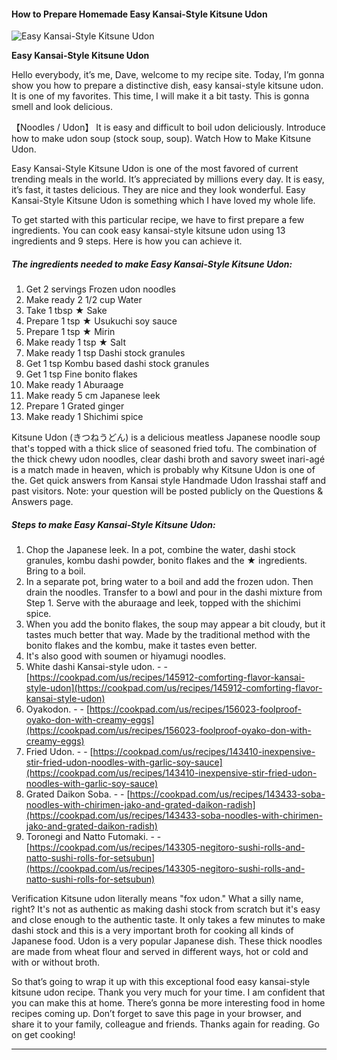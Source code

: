             

#### How to Prepare Homemade Easy Kansai-Style Kitsune Udon

![Easy Kansai-Style Kitsune Udon](https://img-global.cpcdn.com/recipes/4550305510326272/751x532cq70/easy-kansai-style-kitsune-udon-recipe-main-photo.jpg)

**Easy Kansai-Style Kitsune Udon**

Hello everybody, it’s me, Dave, welcome to my recipe site. Today, I’m gonna show you how to prepare a distinctive dish, easy kansai-style kitsune udon. It is one of my favorites. This time, I will make it a bit tasty. This is gonna smell and look delicious.

【Noodles / Udon】 It is easy and difficult to boil udon deliciously. Introduce how to make udon soup (stock soup, soup). Watch How to Make Kitsune Udon.

Easy Kansai-Style Kitsune Udon is one of the most favored of current trending meals in the world. It’s appreciated by millions every day. It is easy, it’s fast, it tastes delicious. They are nice and they look wonderful. Easy Kansai-Style Kitsune Udon is something which I have loved my whole life.

To get started with this particular recipe, we have to first prepare a few ingredients. You can cook easy kansai-style kitsune udon using 13 ingredients and 9 steps. Here is how you can achieve it.

##### The ingredients needed to make Easy Kansai-Style Kitsune Udon:

1.  Get 2 servings Frozen udon noodles
2.  Make ready 2 1/2 cup Water
3.  Take 1 tbsp ★ Sake
4.  Prepare 1 tsp ★ Usukuchi soy sauce
5.  Prepare 1 tsp ★ Mirin
6.  Make ready 1 tsp ★ Salt
7.  Make ready 1 tsp Dashi stock granules
8.  Get 1 tsp Kombu based dashi stock granules
9.  Get 1 tsp Fine bonito flakes
10.  Make ready 1 Aburaage
11.  Make ready 5 cm Japanese leek
12.  Prepare 1 Grated ginger
13.  Make ready 1 Shichimi spice

Kitsune Udon (きつねうどん) is a delicious meatless Japanese noodle soup that's topped with a thick slice of seasoned fried tofu. The combination of the thick chewy udon noodles, clear dashi broth and savory sweet inari-agé is a match made in heaven, which is probably why Kitsune Udon is one of the. Get quick answers from Kansai style Handmade Udon Irasshai staff and past visitors. Note: your question will be posted publicly on the Questions & Answers page.

##### Steps to make Easy Kansai-Style Kitsune Udon:

1.  Chop the Japanese leek. In a pot, combine the water, dashi stock granules, kombu dashi powder, bonito flakes and the ★ ingredients. Bring to a boil.
2.  In a separate pot, bring water to a boil and add the frozen udon. Then drain the noodles. Transfer to a bowl and pour in the dashi mixture from Step 1. Serve with the aburaage and leek, topped with the shichimi spice.
3.  When you add the bonito flakes, the soup may appear a bit cloudy, but it tastes much better that way. Made by the traditional method with the bonito flakes and the kombu, make it tastes even better.
4.  It's also good with soumen or hiyamugi noodles.
5.  White dashi Kansai-style udon. - - [https://cookpad.com/us/recipes/145912-comforting-flavor-kansai-style-udon](https://cookpad.com/us/recipes/145912-comforting-flavor-kansai-style-udon)
6.  Oyakodon. - - [https://cookpad.com/us/recipes/156023-foolproof-oyako-don-with-creamy-eggs](https://cookpad.com/us/recipes/156023-foolproof-oyako-don-with-creamy-eggs)
7.  Fried Udon. - - [https://cookpad.com/us/recipes/143410-inexpensive-stir-fried-udon-noodles-with-garlic-soy-sauce](https://cookpad.com/us/recipes/143410-inexpensive-stir-fried-udon-noodles-with-garlic-soy-sauce)
8.  Grated Daikon Soba. - - [https://cookpad.com/us/recipes/143433-soba-noodles-with-chirimen-jako-and-grated-daikon-radish](https://cookpad.com/us/recipes/143433-soba-noodles-with-chirimen-jako-and-grated-daikon-radish)
9.  Toronegi and Natto Futomaki. - - [https://cookpad.com/us/recipes/143305-negitoro-sushi-rolls-and-natto-sushi-rolls-for-setsubun](https://cookpad.com/us/recipes/143305-negitoro-sushi-rolls-and-natto-sushi-rolls-for-setsubun)

Verification Kitsune udon literally means "fox udon." What a silly name, right? It's not as authentic as making dashi stock from scratch but it's easy and close enough to the authentic taste. It only takes a few minutes to make dashi stock and this is a very important broth for cooking all kinds of Japanese food. Udon is a very popular Japanese dish. These thick noodles are made from wheat flour and served in different ways, hot or cold and with or without broth.

So that’s going to wrap it up with this exceptional food easy kansai-style kitsune udon recipe. Thank you very much for your time. I am confident that you can make this at home. There’s gonna be more interesting food in home recipes coming up. Don’t forget to save this page in your browser, and share it to your family, colleague and friends. Thanks again for reading. Go on get cooking!

* * *